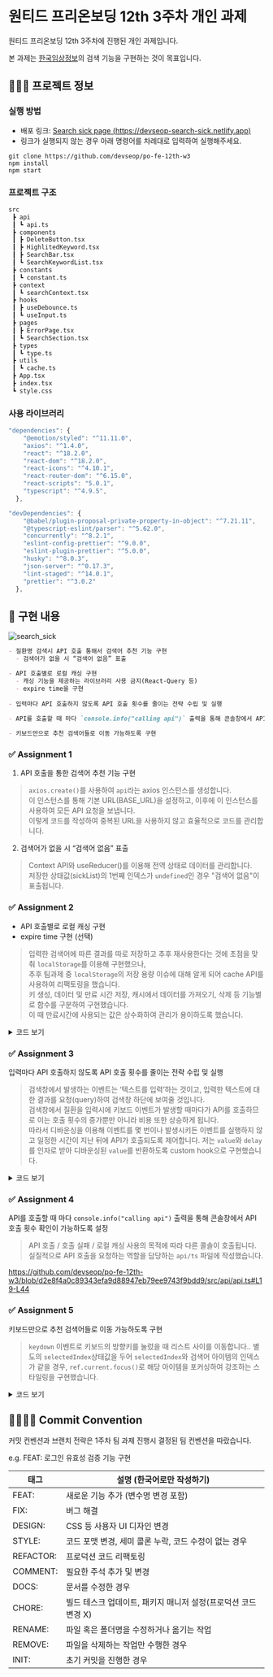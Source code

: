 # 원티드 프리온보딩 12th 3주차 개인 과제

원티드 프리온보딩 12th 3주차에 진행된 개인 과제입니다.

본 과제는 [한국임상정보](https://clinicaltrialskorea.com/)의 검색 기능을 구현하는 것이 목표입니다.

## 🧑🏻‍💻 프로젝트 정보

### 실행 방법
- 배포 링크: [Search sick page (https://devseop-search-sick.netlify.app)](https://devseop-search-sick.netlify.app)
- 링크가 실행되지 않는 경우 아래 명령어를 차례대로 입력하여 실행해주세요.

```
git clone https://github.com/devseop/po-fe-12th-w3
npm install
npm start
```

### 프로젝트 구조

```markdown
src
 ┣ api
 ┃ ┗ api.ts
 ┣ components
 ┃ ┣ DeleteButton.tsx
 ┃ ┣ HighlitedKeyword.tsx
 ┃ ┣ SearchBar.tsx
 ┃ ┗ SearchKeywordList.tsx
 ┣ constants
 ┃ ┗ constant.ts
 ┣ context
 ┃ ┗ searchContext.tsx
 ┣ hooks
 ┃ ┣ useDebounce.ts
 ┃ ┗ useInput.ts
 ┣ pages
 ┃ ┣ ErrorPage.tsx
 ┃ ┗ SearchSection.tsx
 ┣ types
 ┃ ┗ type.ts
 ┣ utils
 ┃ ┗ cache.ts
 ┣ App.tsx
 ┣ index.tsx
 ┗ style.css
```

### 사용 라이브러리

```javascript
"dependencies": {
    "@emotion/styled": "^11.11.0",
    "axios": "^1.4.0",
    "react": "^18.2.0",
    "react-dom": "^18.2.0",
    "react-icons": "^4.10.1",
    "react-router-dom": "^6.15.0",
    "react-scripts": "5.0.1",
    "typescript": "^4.9.5",
  },

"devDependencies": {
    "@babel/plugin-proposal-private-property-in-object": "^7.21.11",
    "@typescript-eslint/parser": "^5.62.0",
    "concurrently": "^8.2.1",
    "eslint-config-prettier": "^9.0.0",
    "eslint-plugin-prettier": "^5.0.0",
    "husky": "^8.0.3",
    "json-server": "^0.17.3",
    "lint-staged": "^14.0.1",
    "prettier": "^3.0.2"
  },
```

## 📝 구현 내용

![search_sick](https://github.com/devseop/po-fe-12th-w3/assets/102455161/cc47790e-0729-4222-98b4-0fddf8e83b04)

```markdown
- 질환명 검색시 API 호출 통해서 검색어 추천 기능 구현
  - 검색어가 없을 시 “검색어 없음” 표출

- API 호출별로 로컬 캐싱 구현
  - 캐싱 기능을 제공하는 라이브러리 사용 금지(React-Query 등)
  - expire time을 구현
    
- 입력마다 API 호출하지 않도록 API 호출 횟수를 줄이는 전략 수립 및 실행
    
- API를 호출할 때 마다 `console.info("calling api")` 출력을 통해 콘솔창에서 API 호출 횟수 확인이 가능하도록 설정

- 키보드만으로 추천 검색어들로 이동 가능하도록 구현
```

### ✅ Assignment 1
1. API 호출을 통한 검색어 추천 기능 구현
> `axios.create()`를 사용하여 `api`라는 axios 인스턴스를 생성합니다. <br /> 이 인스턴스를 통해 기본 URL(BASE_URL)을 설정하고, 이후에 이 인스턴스를 사용하여 모든 API 요청을 보냅니다. <br />이렇게 코드를 작성하여 중복된 URL을 사용하지 않고 효율적으로 코드를 관리합니다.

2. 검색어가 없을 시 “검색어 없음” 표출
> Context API와 useReducer()를 이용해 전역 상태로 데이터를 관리합니다. <br /> 저장한 상태값(sickList)의 1번째 인덱스가 `undefined`인 경우 "검색어 없음"이 표출됩니다.


### ✅ Assignment 2
- API 호출별로 로컬 캐싱 구현
- expire time 구현 (선택)
> 입력한 검색어에 따른 결과를 따로 저장하고 추후 재사용한다는 것에 초점을 맞춰 `localStorage`를 이용해 구현했으나, <br />  추후 팀과제 중 `localStorage`의 저장 용량 이슈에 대해 알게 되어 cache API를 사용하여 리팩토링을 했습니다. <br /> 키 생성, 데이터 및 만료 시간 저장, 캐시에서 데이터를 가져오기, 삭제 등 기능별로 함수를 구분하여 구현했습니다. <br /> 이 때 만료시간에 사용되는 값은 상수화하여 관리가 용이하도록 했습니다.
 
<details>
  <summary>코드 보기</summary>
 https://github.com/devseop/po-fe-12th-w3/blob/d2e8f4a0c89343efa9d88947eb79ee9743f9bdd9/src/utils/cache.ts#L9-L65
</details>

### ✅ Assignment 3
입력마다 API 호출하지 않도록 API 호출 횟수를 줄이는 전략 수립 및 실행
> 검색창에서 발생하는 이벤트는 ‘텍스트를 입력’하는 것이고, 입력한 텍스트에 대한 결과를 요청(query)하여 검색창 하단에 보여줄 것입니다. <br /> 검색창에서 질환을 입력시에 키보드 이벤트가 발생할 때마다가 API를 호출하므로 이는 호출 횟수의 증가뿐만 아니라 비용 또한 상승하게 됩니다. <br /> 따라서 디바운싱을 이용해 이벤트를 몇 번이나 발생시키든 이벤트를 실행하지 않고 일정한 시간이 지난 뒤에 API가 호출되도록 제어합니다. 저는 `value`와 `delay`를 인자로 받아 디바운싱된 `value`를 반환하도록 custom hook으로 구현했습니다.

<details>
  <summary>코드 보기</summary>
 https://github.com/devseop/po-fe-12th-w3/blob/d2e8f4a0c89343efa9d88947eb79ee9743f9bdd9/src/hooks/useDebounce.ts#L4-L18
</details>


### ✅ Assignment 4
API를 호출할 때 마다 `console.info("calling api")` 출력을 통해 콘솔창에서 API 호출 횟수 확인이 가능하도록 설정
> API 호출 / 호출 실패 / 로컬 캐싱 사용의 목적에 따라 다른 콜솔이 호출됩니다. 실질적으로 API 호출을 요청하는 역할을 담당하는 `api/ts` 파일에 작성했습니다.

https://github.com/devseop/po-fe-12th-w3/blob/d2e8f4a0c89343efa9d88947eb79ee9743f9bdd9/src/api/api.ts#L19-L44

### ✅ Assignment 5
키보드만으로 추천 검색어들로 이동 가능하도록 구현
> `keydown` 이벤트로 키보드의 방향키를 눌렀을 때 리스트 사이를 이동합니다.. 별도의 `selectedIndex`상태값을 두어 `selectedIndex`와 검색어 아이템의 인덱스가 같을 경우, `ref.current.focus()`로 해당 아이템을 포커싱하여 강조하는 스타일링을 구현했습니다.

<details>
  <summary>코드 보기</summary>
https://github.com/devseop/po-fe-12th-w3/blob/d2e8f4a0c89343efa9d88947eb79ee9743f9bdd9/src/pages/SearchSection.tsx#L11-L49
</details>

## 🫱🏻‍🫲🏿 Commit Convention

커밋 컨벤션과 브랜치 전략은 1주차 팀 과제 진행시 결정된 팀 컨벤션을 따랐습니다.

e.g. FEAT: 로그인 유효성 검증 기능 구현

| 태그      | 설명 (한국어로만 작성하기)                                     |
| --------- | -------------------------------------------------------------- |
| FEAT:     | 새로운 기능 추가 (변수명 변경 포함)                            |
| FIX:      | 버그 해결                                                      |
| DESIGN:   | CSS 등 사용자 UI 디자인 변경                                   |
| STYLE:    | 코드 포맷 변경, 세미 콜론 누락, 코드 수정이 없는 경우          |
| REFACTOR: | 프로덕션 코드 리팩토링                                         |
| COMMENT:  | 필요한 주석 추가 및 변경                                       |
| DOCS:     | 문서를 수정한 경우                                             |
| CHORE:    | 빌드 테스크 업데이트, 패키지 매니저 설정(프로덕션 코드 변경 X) |
| RENAME:   | 파일 혹은 폴더명을 수정하거나 옮기는 작업                      |
| REMOVE:   | 파일을 삭제하는 작업만 수행한 경우                             |
| INIT:     | 초기 커밋을 진행한 경우                                        |
